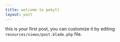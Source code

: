 ```yaml
---
title: welcome to pekyll
layout: post
---
```


this is your first post, you can customize it by editing `resources/views/post.blade.php` file.
